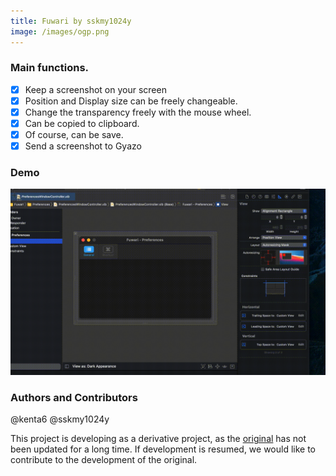 ```yaml
---
title: Fuwari by sskmy1024y
image: /images/ogp.png
---
```


### Main functions.

* [x]  Keep a screenshot on your screen
  * [x]  Position and Display size can be freely changeable.
  * [x]  Change the transparency freely with the mouse wheel.
  * [x]  Can be copied to clipboard.
  * [x]  Of course, can be save.
* [x]  Send a screenshot to Gyazo

### Demo

![demo](images/fuwari_demo.gif)

### Authors and Contributors

@kenta6
@sskmy1024y

This project is developing as a derivative project, as the [original](https://github.com/kentya6/Fuwari) has not been updated for a long time.
If development is resumed, we would like to contribute to the development of the original.
